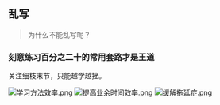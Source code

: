 ## 乱写
> 为什么不能乱写呢？

### 刻意练习百分之二十的常用套路才是王道
关注细枝末节，只能越学越挫。








![学习方法效率.png](https://i.loli.net/2018/05/23/5b05164fa13cb.png)
![提高业余时间效率.png](https://i.loli.net/2018/05/23/5b051220d663a.png)
![缓解拖延症.png](https://i.loli.net/2018/05/23/5b051221e41dc.png)
